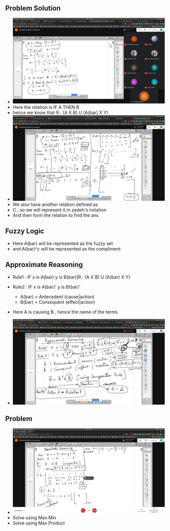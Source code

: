 ## Problem Solution
- ![sol](sol.jpg)
- Here the relation is IF A THEN B
- hence we know that R : (A X B) U (A(bar) X Y)
- ![sol2](sol2.jpg)
- We also have another relation defined as 
- C , so we will represent it in zadeh's notation
- And then form the relation to find the ans

## Fuzzy Logic
- Here A(bar) will be represented as the fuzzy set
- and A(bar)^c will be represented as the compliment

## Approximate Reasoning
- Rule1 : IF x is A(bar) y is B(bar)|R : (A X B) U (A(bar) X Y)

- Rule2 : IF x is A(bar)' y is B(bar)'
  - A(bar) = Antecedent (cause|action)
  - B(bar) = Consequent (effect|action)

- Here A is causing B , hence the name of the terms
- ![ar](ar.jpg)

## Problem
- ![prob1](prob1.jpg)
- Solve using Max Min
- Solve using Max Product